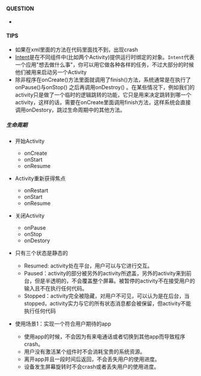 #### QUESTION

- ​

#### TIPS

- 如果在xml里面的方法在代码里面找不到，出现crash
- [Intent](http://developer.android.com/reference/android/content/Intent.html)是在不同组件中(比如两个Activity)提供运行时绑定的对象。`Intent`代表一个应用"想去做什么事"，你可以用它做各种各样的任务，不过大部分的时候他们被用来启动另一个Activity
- 除非程序在onCreate()方法里面就调用了finish()方法，系统通常是在执行了onPause()与onStop() 之后再调用onDestroy() 。在某些情况下，例如我们的activity只是做了一个临时的逻辑跳转的功能，它只是用来决定跳转到哪一个activity，这样的话，需要在onCreate里面调用finish方法，这样系统会直接调用onDestory，跳过生命周期中的其他方法。

##### 生命周期

- 开始Activity
  - onCreate
  - onStart
  - onResume


- Activity重新获得焦点
  - onRestart
  - onStart
  - onResume
- 关闭Activity
  - onPause
  - onStop
  - onDestory
- 只有三个状态是静态的
  - Resumed: activity处在平台，用户可以与它进行交互。
  - Paused：activity的部分被另外的activity所遮盖，另外的activity来到前台，但是半透明的，不会覆盖整个屏幕。被暂停的activity不在接受用户的输入且不在执行任何代码。
  - Stopped：activity完全被隐藏，对用户不可见，可以认为是在后台，当stopped，activity实力与它的所有状态消息都会被保留，但activity不能执行任何代码
- 使用场景1：实现一个符合用户期待的app
  - 使用app的时候，不会因为有来电通话或者切换到其他app而导致程序crash。
  - 用户没有激活某个组件时不会消耗宝贵的系统资源。
  - 离开app并且一段时间后返回，不会丢失用户的使用进度。
  - 设备发生屏幕旋转时不会crash或者丢失用户的使用进度。
